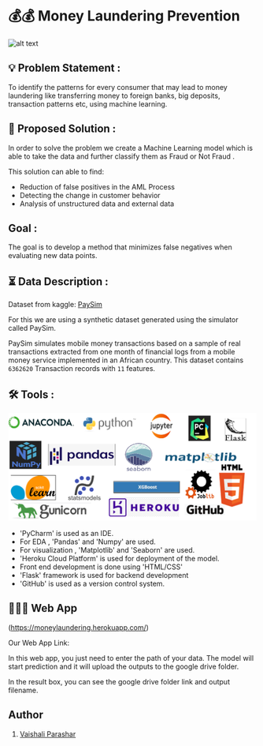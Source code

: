 # 💰💰 Money Laundering Prevention

![alt text](https://vajiramandravi.s3.us-east-1.amazonaws.com/media/2019/8/10/12/32/32/2._MOEY_LAUDERIG.jpg)

## 💡 Problem Statement :

To identify the patterns for every consumer that may lead to money laundering 
like transferring money to foreign banks, big deposits, transaction patterns etc, using machine learning.

## 📝 Proposed Solution :

In order to solve the problem we create a Machine Learning model which is able to take the data  and further classify them as Fraud or Not Fraud .

This solution can able to find:

-  Reduction of false positives in the AML Process
- Detecting the change in customer behavior
- Analysis of unstructured data and external data

## Goal :

The goal is to develop a method that minimizes false negatives when evaluating new data points.
## ⏳ Data Description :

Dataset from kaggle: [PaySim](https://www.kaggle.com/ealaxi/paysim1)

For this we are using a synthetic dataset generated using the simulator called PaySim.

PaySim simulates mobile money transactions based on a sample of real transactions extracted 
from one month of financial logs from a mobile money service implemented in an African country. This dataset contains `6362620` Transaction records with `11` features.

## 🛠 Tools :
![alt text](https://github.com/vaishali-parashar/money/blob/master/src/tools.png?raw=true)

- 'PyCharm' is used as an IDE.
- For EDA , 'Pandas' and 'Numpy' are used.
- For  visualization , 'Matplotlib' and 'Seaborn' are used.
- 'Heroku Cloud Platform' is used for deployment of the model.
- Front end development is done using 'HTML/CSS'
- 'Flask' framework is used for backend development
- 'GitHub' is used as a version control system.

## 👨🏻‍💻 Web App

(https://moneylaundering.herokuapp.com/)

Our Web App Link:

In this web app, you just need to enter the path of your data. The model will start prediction and it will upload the outputs to the google drive folder.

In the result box, you can see the google drive folder link and output filename.

## Author

1. [Vaishali Parashar](https://www.linkedin.com/in/vaishaliparashar/)

